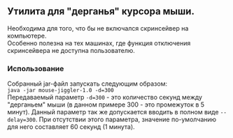 ## Утилита для "дерганья" курсора мыши.

Необходима для того, что бы не включался скринсейвер на компьютере.  
Особенно полезна на тех машинах, где функция отключения скринсейвера не доступна пользователю.

### Использование

Собранный jar-файл запускать следующим образом:  
`java -jar mouse-jiggler-1.0 -d=300`  
Передаваемый параметр `-d=300` - это количество секунд между "дерганьем" мыши (в данном примере 300 - это промежуток в 5
минут).
Данный параметр так же допускается вводить в полном виде `--delay=300`. При отсутствии этого параметра, значение
по-умолчанию для него составляет 60 секунд (1 минута).